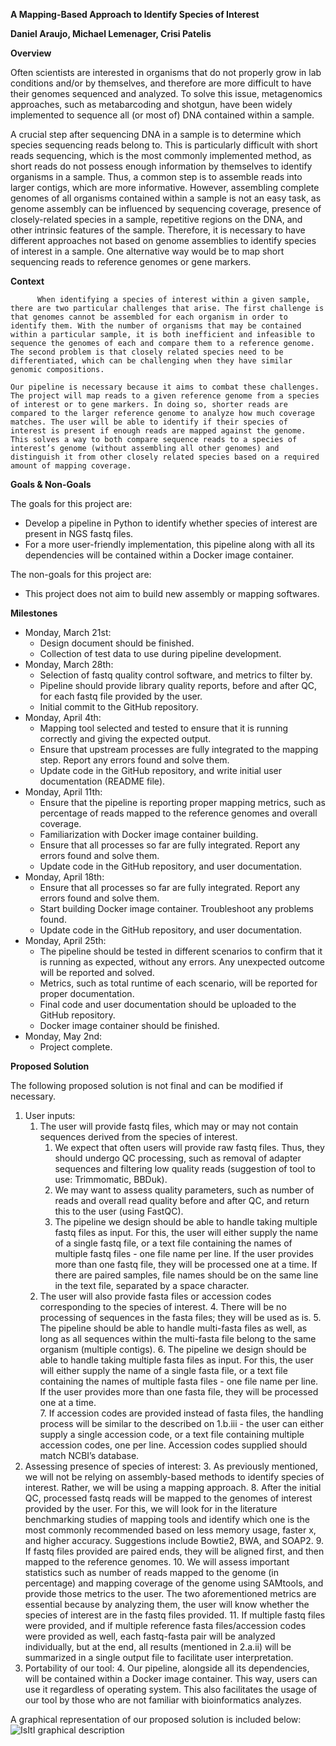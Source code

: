 <!-----

Yay, no errors, warnings, or alerts!

Conversion time: 0.459 seconds.


Using this Markdown file:

1. Paste this output into your source file.
2. See the notes and action items below regarding this conversion run.
3. Check the rendered output (headings, lists, code blocks, tables) for proper
   formatting and use a linkchecker before you publish this page.

Conversion notes:

* Docs to Markdown version 1.0β33
* Thu Mar 31 2022 09:29:36 GMT-0700 (PDT)
* Source doc: COMP 483 Design Doc
----->


**A Mapping-Based Approach to Identify Species of Interest**

**Daniel Araujo, Michael Lemenager, Crisi Patelis**

**Overview** 

Often scientists are interested in organisms that do not properly grow in lab conditions and/or by themselves, and therefore are more difficult to have their genomes sequenced and analyzed. To solve this issue, metagenomics approaches, such as metabarcoding and shotgun, have been widely implemented to sequence all (or most of) DNA contained within a sample. 

A crucial step after sequencing DNA in a sample is to determine which species sequencing reads belong to. This is particularly difficult with short reads sequencing, which is the most commonly implemented method, as short reads do not possess enough information by themselves to identify organisms in a sample. Thus, a common step is to assemble reads into larger contigs, which are more informative. However, assembling complete genomes of all organisms contained within a sample is not an easy task, as genome assembly can be influenced by sequencing coverage, presence of closely-related species in a sample, repetitive regions on the DNA, and other intrinsic features of the sample. Therefore, it is necessary to have different approaches not based on genome assemblies to identify species of interest in a sample. One alternative way would be to map short sequencing reads to reference genomes or gene markers. 

**Context** 

          When identifying a species of interest within a given sample, there are two particular challenges that arise. The first challenge is that genomes cannot be assembled for each organism in order to identify them. With the number of organisms that may be contained within a particular sample, it is both inefficient and infeasible to sequence the genomes of each and compare them to a reference genome. The second problem is that closely related species need to be differentiated, which can be challenging when they have similar genomic compositions. 

	Our pipeline is necessary because it aims to combat these challenges. The project will map reads to a given reference genome from a species of interest or to gene markers. In doing so, shorter reads are compared to the larger reference genome to analyze how much coverage matches. The user will be able to identify if their species of interest is present if enough reads are mapped against the genome. This solves a way to both compare sequence reads to a species of interest’s genome (without assembling all other genomes) and distinguish it from other closely related species based on a required amount of mapping coverage. 

	

**Goals & Non-Goals**

The goals for this project are:



* Develop a pipeline in Python to identify whether species of interest are present in NGS fastq files.
* For a more user-friendly implementation, this pipeline along with all its dependencies will be contained within a Docker image container. 

The non-goals for this project are:



* This project does not aim to build new assembly or mapping softwares. 

**Milestones**



* Monday, March 21st:
    * Design document should be finished.
    * Collection of test data to use during pipeline development. 
* Monday, March 28th:
    * Selection of fastq quality control software, and metrics to filter by. 
    * Pipeline should provide library quality reports, before and after QC, for each fastq file provided by the user. 
    * Initial commit to the GitHub repository.
* Monday, April 4th:
    * Mapping tool selected and tested to ensure that it is running correctly and giving the expected output.
    * Ensure that upstream processes are fully integrated to the mapping step. Report any errors found and solve them. 
    * Update code in the GitHub repository, and write initial user documentation (README file).  
* Monday, April 11th: 
    * Ensure that the pipeline is reporting proper mapping metrics, such as percentage of reads mapped to the reference genomes and overall coverage.
    * Familiarization with Docker image container building. 
    * Ensure that all processes so far are fully integrated. Report any errors found and solve them. 
    * Update code in the GitHub repository, and user documentation. 
* Monday, April 18th:
    * Ensure that all processes so far are fully integrated. Report any errors found and solve them. 
    * Start building Docker image container. Troubleshoot any problems found. 
    * Update code in the GitHub repository, and user documentation. 
* Monday, April 25th: 
    * The pipeline should be tested in different scenarios to confirm that it is running as expected, without any errors. Any unexpected outcome will be reported and solved. 
    * Metrics, such as total runtime of each scenario, will be reported for proper documentation. 
    * Final code and user documentation should be uploaded to the GitHub repository.
    * Docker image container should be finished.
* Monday, May 2nd: 
    * Project complete.

**Proposed Solution**

The following proposed solution is not final and can be modified if necessary. 



1. User inputs:
    1. The user will provide fastq files, which may or may not contain sequences derived from the species of interest.
        1. We expect that often users will provide raw fastq files. Thus, they should undergo QC processing, such as removal of adapter sequences and filtering low quality reads (suggestion of tool to use: Trimmomatic, BBDuk). 
        2. We may want to assess quality parameters, such as number of reads and overall read quality before and after QC, and return this to the user (using FastQC).
        3. The pipeline we design should be able to handle taking multiple fastq files as input. For this, the user will either supply the name of a single fastq file, or a text file containing the names of multiple fastq files - one file name per line. If the user provides more than one fastq file, they will be processed one at a time. If there are paired samples, file names should be on the same line in the text file, separated by a space character. 
    2. The user will also provide fasta files or accession codes corresponding to the species of interest.
        4. There will be no processing of sequences in the fasta files; they will be used as is.
        5. The pipeline should be able to handle multi-fasta files as well, as long as all sequences within the multi-fasta file belong to the same organism (multiple contigs).
        6. The pipeline we design should be able to handle taking multiple fasta files as input. For this, the user will either supply the name of a single fasta file, or a text file containing the names of multiple fasta files - one file name per line. If the user provides more than one fasta file, they will be processed one at a time.  
        7. If accession codes are provided instead of fasta files, the handling process will be similar to the described on 1.b.iii - the user can either supply a single accession code, or a text file containing multiple accession codes, one per line. Accession codes supplied should match NCBI’s database. 
2. Assessing presence of species of interest:
    3. As previously mentioned, we will not be relying on assembly-based methods to identify species of interest. Rather, we will be using a mapping approach. 
        8. After the initial QC, processed fastq reads will be mapped to the genomes of interest provided by the user. For this, we will look for in the literature benchmarking studies of mapping tools and identify which one is the most commonly recommended based on less memory usage, faster x, and higher accuracy. Suggestions include Bowtie2, BWA, and SOAP2. 
        9. If fastq files provided are paired ends, they will be aligned first, and then mapped to the reference genomes.
        10. We will assess important statistics such as number of reads mapped to the genome (in percentage) and mapping coverage of the genome using SAMtools, and provide those metrics to the user. The two aforementioned metrics are essential because by analyzing them, the user will know whether the species of interest are in the fastq files provided. 
        11. If multiple fastq files were provided, and if multiple reference fasta files/accession codes were provided as well, each fastq-fasta pair will be analyzed individually, but at the end, all results (mentioned in 2.a.ii) will be summarized in a single output file to facilitate user interpretation. 
3. Portability of our tool:
    4. Our pipeline, alongside all its dependencies, will be contained within a Docker image container. This way, users can use it regardless of operating system. This also facilitates the usage of our tool by those who are not familiar with bioinformatics analyzes. 

A graphical representation of our proposed solution is included below:
![IsItI graphical description](https://keep.google.com/u/0/media/v2/14EdmixlP_wfW1giXVYf3lNqDF_VECselOC1KO2-zVBZiit80m2AVAqDbj4hSIyA/1ZgG41h8EoXc1CakI8R_dQN6plMurw3c1k5TtI8q_OqcbPyPDipZ--hPH7jl-Hbk?sz=512&accept=image%2Fgif%2Cimage%2Fjpeg%2Cimage%2Fjpg%2Cimage%2Fpng%2Cimage%2Fwebp)

